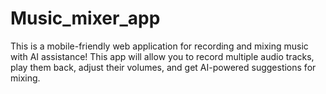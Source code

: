 # Music_mixer_app
This is a mobile-friendly web application for recording and mixing music with AI assistance! This app will allow you to record multiple audio tracks, play them back, adjust their volumes, and get AI-powered suggestions for mixing.
